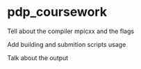 # pdp_coursework

Tell about the compiler mpicxx and the flags

Add building and submition scripts usage

Talk about the output